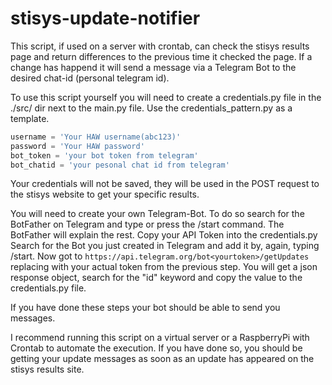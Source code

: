 # stisys-update-notifier
This script, if used on a server with crontab, can check the stisys results page and return differences to the previous time it checked the page. If a change has happend it will send a message via a Telegram Bot to the desired chat-id (personal telegram id). 

To use this script yourself you will need to create a credentials.py file in the ./src/ dir next to the main.py file. Use the credentials_pattern.py as a template.

```python
username = 'Your HAW username(abc123)'
password = 'Your HAW password'
bot_token = 'your bot token from telegram'
bot_chatid = 'your pesonal chat id from telegram'
```
Your credentials will not be saved, they will be used in the POST request to the stisys website to get your specific results.


You will need to create your own Telegram-Bot.
To do so search for the BotFather on Telegram and type or press the /start command. The BotFather will explain the rest. Copy your API Token into the credentials.py 
Search for the Bot you just created in Telegram and add it by, again, typing /start.
Now got to ```https://api.telegram.org/bot<yourtoken>/getUpdates ``` replacing <yourtoken> with your actual token from the previous step.
You will get a json response object, search for the "id" keyword and copy the value to the credentials.py file.

If you have done these steps your bot should be able to send you messages.

I recommend running this script on a virtual server or a RaspberryPi with Crontab to automate the execution. If you have done so, you should be getting your update messages as soon as an update has appeared on the stisys results site.
